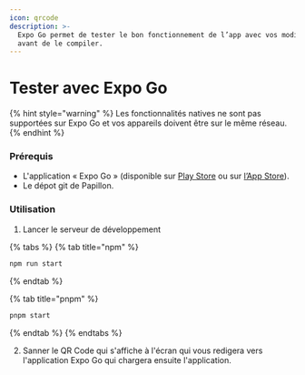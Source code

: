 ```yaml
---
icon: qrcode
description: >-
  Expo Go permet de tester le bon fonctionnement de l’app avec vos modifications
  avant de le compiler.
---
```


# Tester avec Expo Go

{% hint style="warning" %}
Les fonctionnalités natives ne sont pas supportées sur Expo Go et vos appareils doivent être sur le même réseau.
{% endhint %}

### Prérequis

* L'application « Expo Go » (disponible sur [Play Store](https://play.google.com/store/apps/details?id=host.exp.exponent) ou sur [l’App Store](https://apps.apple.com/fr/app/expo-go/id982107779)).
* Le dépot git de Papillon.

### Utilisation

1. Lancer le serveur de développement

{% tabs %}
{% tab title="npm" %}
```sh
npm run start
```
{% endtab %}

{% tab title="pnpm" %}
```sh
pnpm start
```
{% endtab %}
{% endtabs %}

2. Sanner le QR Code qui s'affiche à l'écran qui vous redigera vers l'application Expo Go qui chargera ensuite l'application.
